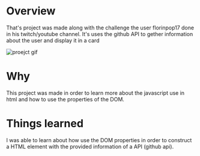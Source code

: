 # Overview

That's project was made along with the challenge the user florinpop17 done in his twitch/youtube channel. It's uses the github API to gether information about the user and display it in a card

<img src="https://media.giphy.com/media/nNyRGX2WNrFrl2UCAd/giphy.gif" alt="proejct gif">

# Why

This project was made in order to learn more about the javascript use in html and how to use the properties of the DOM.

# Things learned

I was able to learn about how use the DOM properties in order to construct a HTML element with the provided information of a API (github api).
